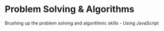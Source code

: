 # Problem Solving & Algorithms
Brushing up the problem solving and algorithmic skills - Using JavaScript 
